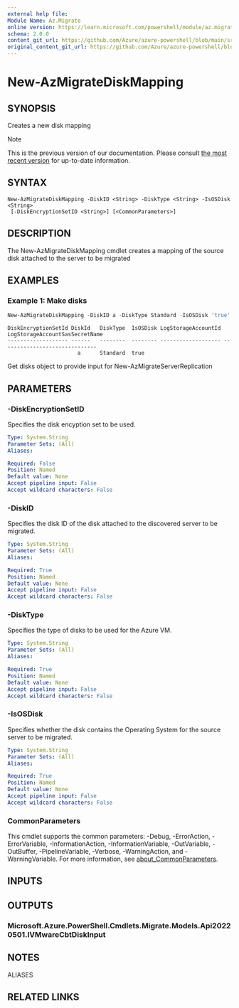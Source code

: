 ```yaml
---
external help file:
Module Name: Az.Migrate
online version: https://learn.microsoft.com/powershell/module/az.migrate/new-azmigratediskmapping
schema: 2.0.0
content_git_url: https://github.com/Azure/azure-powershell/blob/main/src/Migrate/help/New-AzMigrateDiskMapping.md
original_content_git_url: https://github.com/Azure/azure-powershell/blob/main/src/Migrate/help/New-AzMigrateDiskMapping.md
---
```


# New-AzMigrateDiskMapping

## SYNOPSIS
Creates a new disk mapping

> [!NOTE]
>This is the previous version of our documentation. Please consult [the most recent version](/powershell/module/az.migrate/new-azmigratediskmapping) for up-to-date information.

## SYNTAX

```
New-AzMigrateDiskMapping -DiskID <String> -DiskType <String> -IsOSDisk <String>
 [-DiskEncryptionSetID <String>] [<CommonParameters>]
```

## DESCRIPTION
The New-AzMigrateDiskMapping cmdlet creates a mapping of the source disk attached to the server to be migrated

## EXAMPLES

### Example 1: Make disks
```powershell
New-AzMigrateDiskMapping -DiskID a -DiskType Standard -IsOSDisk 'true'
```

```output
DiskEncryptionSetId DiskId   DiskType  IsOSDisk LogStorageAccountId LogStorageAccountSasSecretName
------------------- ------   --------  -------- ------------------- ------------------------------
                      a      Standard  true
```

Get disks object to provide input for New-AzMigrateServerReplication

## PARAMETERS

### -DiskEncryptionSetID
Specifies the disk encyption set to be used.

```yaml
Type: System.String
Parameter Sets: (All)
Aliases:

Required: False
Position: Named
Default value: None
Accept pipeline input: False
Accept wildcard characters: False
```

### -DiskID
Specifies the disk ID of the disk attached to the discovered server to be migrated.

```yaml
Type: System.String
Parameter Sets: (All)
Aliases:

Required: True
Position: Named
Default value: None
Accept pipeline input: False
Accept wildcard characters: False
```

### -DiskType
Specifies the type of disks to be used for the Azure VM.

```yaml
Type: System.String
Parameter Sets: (All)
Aliases:

Required: True
Position: Named
Default value: None
Accept pipeline input: False
Accept wildcard characters: False
```

### -IsOSDisk
Specifies whether the disk contains the Operating System for the source server to be migrated.

```yaml
Type: System.String
Parameter Sets: (All)
Aliases:

Required: True
Position: Named
Default value: None
Accept pipeline input: False
Accept wildcard characters: False
```

### CommonParameters
This cmdlet supports the common parameters: -Debug, -ErrorAction, -ErrorVariable, -InformationAction, -InformationVariable, -OutVariable, -OutBuffer, -PipelineVariable, -Verbose, -WarningAction, and -WarningVariable. For more information, see [about_CommonParameters](http://go.microsoft.com/fwlink/?LinkID=113216).

## INPUTS

## OUTPUTS

### Microsoft.Azure.PowerShell.Cmdlets.Migrate.Models.Api20220501.IVMwareCbtDiskInput

## NOTES

ALIASES

## RELATED LINKS

